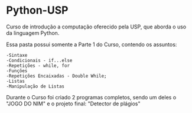 # Python-USP
 Curso de introdução a computação oferecido pela USP, que aborda o uso da linguagem Python.

Essa pasta possui somente a Parte 1 do Curso, contendo os assuntos:

    -Sintaxe
    -Condicionais - if...else
    -Repetições - while, for
    -Funções
    -Repetições Encaixadas - Double While;
    -Listas
    -Manipulação de Listas
 
 Durante o Curso foi criado 2 programas completos, sendo um deles o "JOGO DO NIM" e o projeto final: "Detector de plágios"
